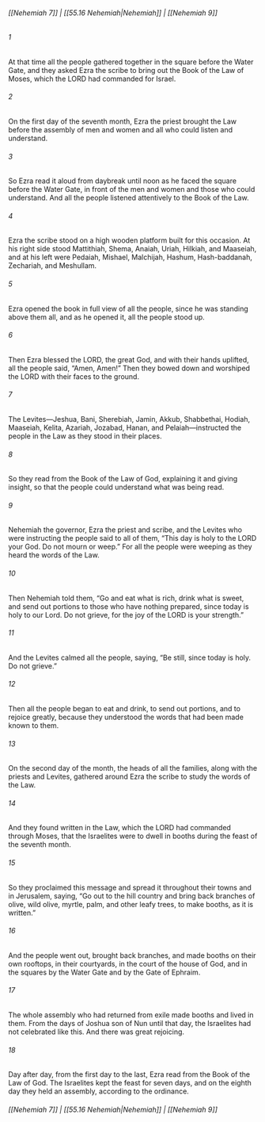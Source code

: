 
###### [[Nehemiah 7]] | [[55.16 Nehemiah|Nehemiah]] | [[Nehemiah 9]]

###### 1
At that time all the people gathered together in the square before the Water Gate, and they asked Ezra the scribe to bring out the Book of the Law of Moses, which the LORD had commanded for Israel.
###### 2
On the first day of the seventh month, Ezra the priest brought the Law before the assembly of men and women and all who could listen and understand.
###### 3
So Ezra read it aloud from daybreak until noon as he faced the square before the Water Gate, in front of the men and women and those who could understand. And all the people listened attentively to the Book of the Law.
###### 4
Ezra the scribe stood on a high wooden platform built for this occasion. At his right side stood Mattithiah, Shema, Anaiah, Uriah, Hilkiah, and Maaseiah, and at his left were Pedaiah, Mishael, Malchijah, Hashum, Hash-baddanah, Zechariah, and Meshullam.
###### 5
Ezra opened the book in full view of all the people, since he was standing above them all, and as he opened it, all the people stood up.
###### 6
Then Ezra blessed the LORD, the great God, and with their hands uplifted, all the people said, “Amen, Amen!” Then they bowed down and worshiped the LORD with their faces to the ground.
###### 7
The Levites—Jeshua, Bani, Sherebiah, Jamin, Akkub, Shabbethai, Hodiah, Maaseiah, Kelita, Azariah, Jozabad, Hanan, and Pelaiah—instructed the people in the Law as they stood in their places.
###### 8
So they read from the Book of the Law of God, explaining it and giving insight, so that the people could understand what was being read.
###### 9
Nehemiah the governor, Ezra the priest and scribe, and the Levites who were instructing the people said to all of them, “This day is holy to the LORD your God. Do not mourn or weep.” For all the people were weeping as they heard the words of the Law.
###### 10
Then Nehemiah told them, “Go and eat what is rich, drink what is sweet, and send out portions to those who have nothing prepared, since today is holy to our Lord. Do not grieve, for the joy of the LORD is your strength.”
###### 11
And the Levites calmed all the people, saying, “Be still, since today is holy. Do not grieve.”
###### 12
Then all the people began to eat and drink, to send out portions, and to rejoice greatly, because they understood the words that had been made known to them.
###### 13
On the second day of the month, the heads of all the families, along with the priests and Levites, gathered around Ezra the scribe to study the words of the Law.
###### 14
And they found written in the Law, which the LORD had commanded through Moses, that the Israelites were to dwell in booths during the feast of the seventh month.
###### 15
So they proclaimed this message and spread it throughout their towns and in Jerusalem, saying, “Go out to the hill country and bring back branches of olive, wild olive, myrtle, palm, and other leafy trees, to make booths, as it is written.”
###### 16
And the people went out, brought back branches, and made booths on their own rooftops, in their courtyards, in the court of the house of God, and in the squares by the Water Gate and by the Gate of Ephraim.
###### 17
The whole assembly who had returned from exile made booths and lived in them. From the days of Joshua son of Nun until that day, the Israelites had not celebrated like this. And there was great rejoicing.
###### 18
Day after day, from the first day to the last, Ezra read from the Book of the Law of God. The Israelites kept the feast for seven days, and on the eighth day they held an assembly, according to the ordinance.

###### [[Nehemiah 7]] | [[55.16 Nehemiah|Nehemiah]] | [[Nehemiah 9]]
